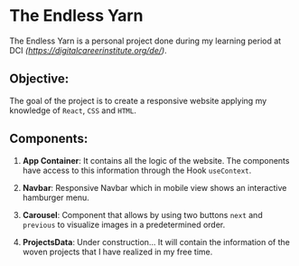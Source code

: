 # The Endless Yarn

The Endless Yarn is a personal project done during my learning period at DCI _(https://digitalcareerinstitute.org/de/)_.

## Objective:

The goal of the project is to create a responsive website applying my knowledge of `React`, `CSS` and `HTML`.

## Components:

1. **App Container**:
   It contains all the logic of the website. The components have access to this information through the Hook `useContext`.

2. **Navbar**: Responsive Navbar which in mobile view shows an interactive hamburger menu.

3. **Carousel**:
   Component that allows by using two buttons `next` and `previous` to visualize images in a predetermined order.

4. **ProjectsData**:
   Under construction... It will contain the information of the woven projects that I have realized in my free time.
